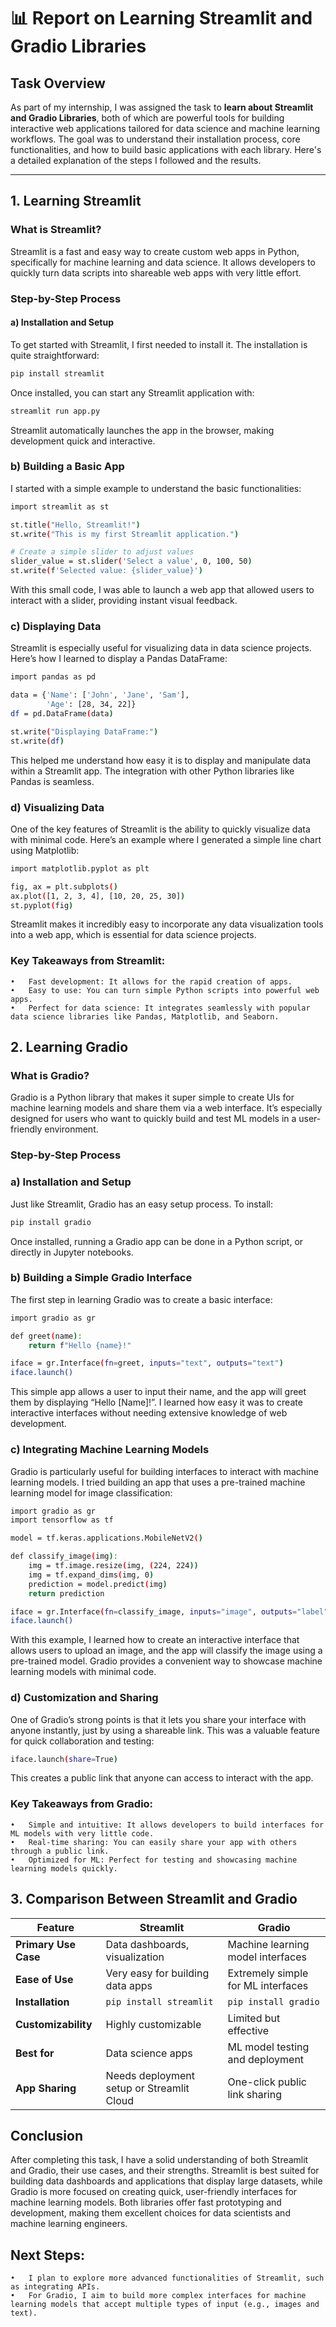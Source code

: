 # 📊 Report on Learning Streamlit and Gradio Libraries

## Task Overview
As part of my internship, I was assigned the task to **learn about Streamlit and Gradio Libraries**, both of which are powerful tools for building interactive web applications tailored for data science and machine learning workflows. The goal was to understand their installation process, core functionalities, and how to build basic applications with each library. Here's a detailed explanation of the steps I followed and the results.

---

## 1. Learning Streamlit

### What is Streamlit?
Streamlit is a fast and easy way to create custom web apps in Python, specifically for machine learning and data science. It allows developers to quickly turn data scripts into shareable web apps with very little effort.

### Step-by-Step Process

#### a) **Installation and Setup**
To get started with Streamlit, I first needed to install it. The installation is quite straightforward:
```bash
pip install streamlit
```

Once installed, you can start any Streamlit application with:
```bash
streamlit run app.py
```
Streamlit automatically launches the app in the browser, making development quick and interactive.


### b) **Building a Basic App**

I started with a simple example to understand the basic functionalities:
```bash
import streamlit as st

st.title("Hello, Streamlit!")
st.write("This is my first Streamlit application.")

# Create a simple slider to adjust values
slider_value = st.slider('Select a value', 0, 100, 50)
st.write(f'Selected value: {slider_value}')
```
With this small code, I was able to launch a web app that allowed users to interact with a slider, providing instant visual feedback.


### c) **Displaying Data**
Streamlit is especially useful for visualizing data in data science projects. Here’s how I learned to display a Pandas DataFrame:

```bash
import pandas as pd

data = {'Name': ['John', 'Jane', 'Sam'],
        'Age': [28, 34, 22]}
df = pd.DataFrame(data)

st.write("Displaying DataFrame:")
st.write(df)
```
This helped me understand how easy it is to display and manipulate data within a Streamlit app. The integration with other Python libraries like Pandas is seamless.

### d) **Visualizing Data**
One of the key features of Streamlit is the ability to quickly visualize data with minimal code. Here’s an example where I generated a simple line chart using Matplotlib:


```bash
import matplotlib.pyplot as plt

fig, ax = plt.subplots()
ax.plot([1, 2, 3, 4], [10, 20, 25, 30])
st.pyplot(fig)
```

Streamlit makes it incredibly easy to incorporate any data visualization tools into a web app, which is essential for data science projects.


### Key Takeaways from Streamlit:

	•	Fast development: It allows for the rapid creation of apps.
	•	Easy to use: You can turn simple Python scripts into powerful web apps.
	•	Perfect for data science: It integrates seamlessly with popular data science libraries like Pandas, Matplotlib, and Seaborn.


 ## 2. Learning Gradio

### What is Gradio?
Gradio is a Python library that makes it super simple to create UIs for machine learning models and share them via a web interface. It’s especially designed for users who want to quickly build and test ML models in a user-friendly environment.

### Step-by-Step Process

### a) **Installation and Setup**
Just like Streamlit, Gradio has an easy setup process. To install:
```bash
pip install gradio
```

Once installed, running a Gradio app can be done in a Python script, or directly in Jupyter notebooks.


### b) **Building a Simple Gradio Interface**

The first step in learning Gradio was to create a basic interface:
```bash
import gradio as gr

def greet(name):
    return f"Hello {name}!"

iface = gr.Interface(fn=greet, inputs="text", outputs="text")
iface.launch()
```
This simple app allows a user to input their name, and the app will greet them by displaying “Hello [Name]!”. I learned how easy it was to create interactive interfaces without needing extensive knowledge of web development.

### c) **Integrating Machine Learning Models**

Gradio is particularly useful for building interfaces to interact with machine learning models. I tried building an app that uses a pre-trained machine learning model for image classification:

```bash
import gradio as gr
import tensorflow as tf

model = tf.keras.applications.MobileNetV2()

def classify_image(img):
    img = tf.image.resize(img, (224, 224))
    img = tf.expand_dims(img, 0)
    prediction = model.predict(img)
    return prediction

iface = gr.Interface(fn=classify_image, inputs="image", outputs="label")
iface.launch()
```

With this example, I learned how to create an interactive interface that allows users to upload an image, and the app will classify the image using a pre-trained model. Gradio provides a convenient way to showcase machine learning models with minimal code.

### d) **Customization and Sharing**

One of Gradio’s strong points is that it lets you share your interface with anyone instantly, just by using a shareable link. This was a valuable feature for quick collaboration and testing:

```bash
iface.launch(share=True)
```
This creates a public link that anyone can access to interact with the app.


### Key Takeaways from Gradio:

	•	Simple and intuitive: It allows developers to build interfaces for ML models with very little code.
	•	Real-time sharing: You can easily share your app with others through a public link.
	•	Optimized for ML: Perfect for testing and showcasing machine learning models quickly.


## 3. Comparison Between Streamlit and Gradio

| Feature                 | Streamlit                            | Gradio                              |
|-------------------------|--------------------------------------|-------------------------------------|
| **Primary Use Case**     | Data dashboards, visualization       | Machine learning model interfaces   |
| **Ease of Use**          | Very easy for building data apps     | Extremely simple for ML interfaces  |
| **Installation**         | `pip install streamlit`              | `pip install gradio`                |
| **Customizability**      | Highly customizable                  | Limited but effective               |
| **Best for**             | Data science apps                    | ML model testing and deployment     |
| **App Sharing**          | Needs deployment setup or Streamlit Cloud | One-click public link sharing       |

 ## Conclusion

After completing this task, I have a solid understanding of both Streamlit and Gradio, their use cases, and their strengths. Streamlit is best suited for building data dashboards and applications that display large datasets, while Gradio is more focused on creating quick, user-friendly interfaces for machine learning models. Both libraries offer fast prototyping and development, making them excellent choices for data scientists and machine learning engineers.

## Next Steps:

	•	I plan to explore more advanced functionalities of Streamlit, such as integrating APIs.
	•	For Gradio, I aim to build more complex interfaces for machine learning models that accept multiple types of input (e.g., images and text).
